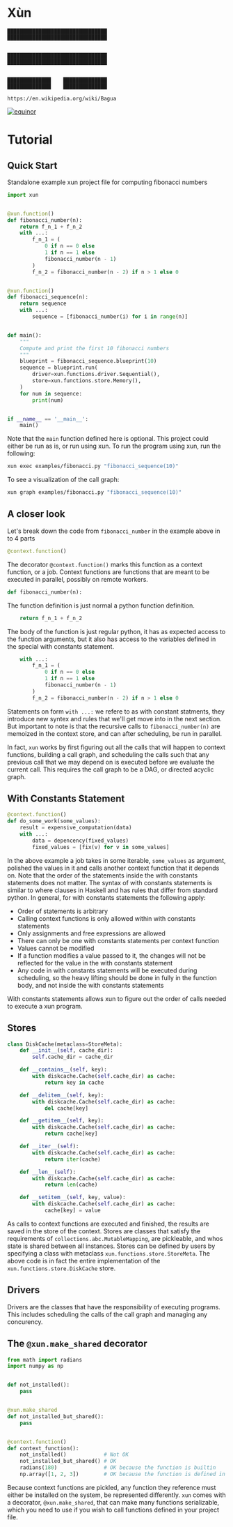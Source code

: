 # Xùn

```
████████████████████████████████
████████████████████████████████


████████████████████████████████
████████████████████████████████


██████████████    ██████████████
██████████████    ██████████████

https://en.wikipedia.org/wiki/Bagua
```

[![equinor](https://circleci.com/gh/equinor/xun.svg?style=shield)](https://app.circleci.com/pipelines/github/equinor/xun)

# Tutorial

## Quick Start

Standalone example xun project file for computing fibonacci numbers

```python
import xun


@xun.function()
def fibonacci_number(n):
    return f_n_1 + f_n_2
    with ...:
        f_n_1 = (
            0 if n == 0 else
            1 if n == 1 else
            fibonacci_number(n - 1)
        )
        f_n_2 = fibonacci_number(n - 2) if n > 1 else 0


@xun.function()
def fibonacci_sequence(n):
    return sequence
    with ...:
        sequence = [fibonacci_number(i) for i in range(n)]


def main():
    """
    Compute and print the first 10 fibonacci numbers
    """
    blueprint = fibonacci_sequence.blueprint(10)
    sequence = blueprint.run(
        driver=xun.functions.driver.Sequential(),
        store=xun.functions.store.Memory(),
    )
    for num in sequence:
        print(num)


if __name__ == '__main__':
    main()
```

Note that the `main` function defined here is optional. This project could either be run as is, or run using xun. To run the program using xun, run the following:

```bash
xun exec examples/fibonacci.py "fibonacci_sequence(10)"
```

To see a visualization of the call graph:

```bash
xun graph examples/fibonacci.py "fibonacci_sequence(10)"
```

## A closer look

Let's break down the code from `fibonacci_number` in the example above in to 4 parts

```python
@context.function()
```
The decorator `@context.function()` marks this function as a context function, or a job. Context functions are functions that are meant to be executed in parallel, possibly on remote workers.

```python
def fibonacci_number(n):
```
The function definition is just normal a python function definition.
```python
    return f_n_1 + f_n_2
```
The body of the function is just regular python, it has as expected access to the function arguments, but it also has access to the variables defined in the special with constants statement.
```python
    with ...:
        f_n_1 = (
            0 if n == 0 else
            1 if n == 1 else
            fibonacci_number(n - 1)
        )
        f_n_2 = fibonacci_number(n - 2) if n > 1 else 0
```
Statements on form `with ...:` we refere to as with constant statments, they introduce new syntex and rules that we'll get move into in the next section. But important to note is that the recursive calls to `fibonacci_number(n)` are memoized in the context store, and can after scheduling, be run in parallel.

In fact, `xun` works by first figuring out all the calls that will happen to context functions, building a call graph, and scheduling the calls such that any previous call that we may depend on is executed before we evaluate the current call. This requires the call graph to be a DAG, or directed acyclic graph.

## With Constants Statement

```python
@context.function()
def do_some_work(some_values):
    result = expensive_computation(data)
    with ...:
        data = depencency(fixed_values)
        fixed_values = [fix(v) for v in some_values]
```

In the above example a job takes in some iterable, `some_values` as argument, polished the values in it and calls another context function that it depends on. Note that the order of the statements inside the with constants statements does not matter. The syntax of with constants statements is similar to where clauses in Haskell and has rules that differ from standard python. In general, for with constants statements the following apply:

* Order of statements is arbitrary
* Calling context functions is only allowed within with constants statements
* Only assignments and free expressions are allowed
* There can only be one with constants statements per context function
* Values cannot be modified
* If a function modifies a value passed to it, the changes will not be reflected for the value in the with constants statement
* Any code in with constants statements will be executed during scheduling, so the heavy lifting should be done in fully in the function body, and not inside the with constants statements

With constants statements allows xun to figure out the order of calls needed to execute a xun program.

## Stores

```python
class DiskCache(metaclass=StoreMeta):
    def __init__(self, cache_dir):
        self.cache_dir = cache_dir

    def __contains__(self, key):
        with diskcache.Cache(self.cache_dir) as cache:
            return key in cache

    def __delitem__(self, key):
        with diskcache.Cache(self.cache_dir) as cache:
            del cache[key]

    def __getitem__(self, key):
        with diskcache.Cache(self.cache_dir) as cache:
            return cache[key]

    def __iter__(self):
        with diskcache.Cache(self.cache_dir) as cache:
            return iter(cache)

    def __len__(self):
        with diskcache.Cache(self.cache_dir) as cache:
            return len(cache)

    def __setitem__(self, key, value):
        with diskcache.Cache(self.cache_dir) as cache:
            cache[key] = value
```

As calls to context functions are executed and finished, the results are saved in the store of the context. Stores are classes that satisfy the requirements of `collections.abc.MutableMapping`, are pickleable, and whos state is shared between all instances. Stores can be defined by users by specifying a class with metaclass `xun.functions.store.StoreMeta`. The above code is in fact the entire implementation of the `xun.functions.store.DiskCache` store.

## Drivers

Drivers are the classes that have the responsibility of executing programs. This includes scheduling the calls of the call graph and managing any concurency.

## The `@xun.make_shared` decorator

```python
from math import radians
import numpy as np


def not_installed():
    pass


@xun.make_shared
def not_installed_but_shared():
    pass


@context.function()
def context_function():
    not_installed()            # Not OK
    not_installed_but_shared() # OK
    radians(180)               # OK because the function is builtin
    np.array([1, 2, 3])        # OK because the function is defined in an installed module
```

Because context functions are pickled, any function they reference must either be installed on the system, be represented differently. `xun` comes with a decorator, `@xun.make_shared`, that can make many functions serializable, which you need to use if you wish to call functions defined in your project file.
